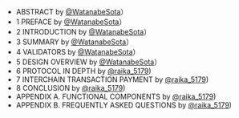 - ABSTRACT by [@WatanabeSota](https://twitter.com/WatanabeSota?lang=en)）
- 1 PREFACE by [@WatanabeSota](https://twitter.com/WatanabeSota?lang=en)）
- 2 INTRODUCTION by [@WatanabeSota](https://twitter.com/WatanabeSota?lang=en)）
- 3 SUMMARY by [@WatanabeSota](https://twitter.com/WatanabeSota?lang=en)）
- 4 VALIDATORS by [@WatanabeSota](https://twitter.com/WatanabeSota?lang=en)）
- 5 DESIGN OVERVIEW by [@WatanabeSota](https://twitter.com/WatanabeSota?lang=en)）
- 6 PROTOCOL IN DEPTH by [@raika_5179](https://twitter.com/raika_5179?lang=en))
- 7 INTERCHAIN TRANSACTION PAYMENT by [@raika_5179](https://twitter.com/raika_5179?lang=en))
- 8 CONCLUSION by [@raika_5179](https://twitter.com/raika_5179?lang=en))
- APPENDIX A. FUNCTIONAL COMPONENTS by [@raika_5179](https://twitter.com/raika_5179?lang=en))
- APPENDIX B. FREQUENTLY ASKED QUESTIONS by [@raika_5179](https://twitter.com/raika_5179?lang=en))